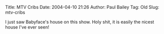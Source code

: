 Title: MTV Cribs
Date: 2004-04-10 21:26
Author: Paul Bailey
Tag: Old
Slug: mtv-cribs

I just saw Babyface's house on this show. Holy shit, it is easily the
nicest house I've ever seen!
